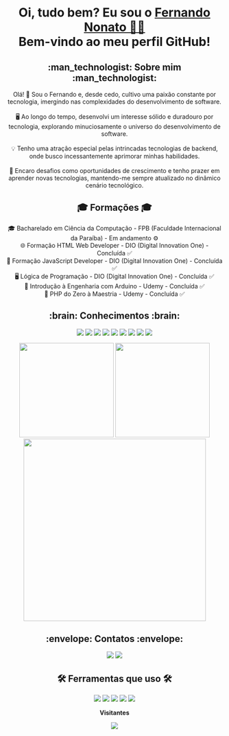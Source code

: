<h1 align="center">
    Oi, tudo bem? Eu sou o <a href="https://www.linkedin.com/in/fernando-nonato-014974236" target="_blank">Fernando Nonato 🖖🏻</a><br>Bem-vindo ao meu perfil GitHub!
</h1>

<h2 align="center">:man_technologist: Sobre mim :man_technologist:</h2>
<p align="center">
    Olá! 👋 Sou o Fernando e, desde cedo, cultivo uma paixão constante por tecnologia, imergindo nas complexidades do desenvolvimento de software. <br><br>
    🖥️ Ao longo do tempo, desenvolvi um interesse sólido e duradouro por tecnologia, explorando minuciosamente o universo do desenvolvimento de software. <br><br>
    💡 Tenho uma atração especial pelas intrincadas tecnologias de backend, onde busco incessantemente aprimorar minhas habilidades. <br><br>
    🚀 Encaro desafios como oportunidades de crescimento e tenho prazer em aprender novas tecnologias, mantendo-me sempre atualizado no dinâmico cenário tecnológico.
</p>

<h2 align="center">🎓 Formações 🎓</h2>

<ul style="list-style-type: none; padding: 0; text-align: center;">
    <li>🎓 Bacharelado em Ciência da Computação - FPB (Faculdade Internacional da Paraíba) - Em andamento ⚙️</li>
    <li>🌐 Formação HTML Web Developer - DIO (Digital Innovation One) - Concluída ✅</li>
    <li>🚀 Formação JavaScript Developer - DIO (Digital Innovation One) - Concluída ✅</li>
    <li>🖥️ Lógica de Programação - DIO (Digital Innovation One) - Concluída ✅</li>
    <li>🤖 Introdução à Engenharia com Arduino - Udemy - Concluída ✅</li>
    <li>🐘 PHP do Zero à Maestria - Udemy - Concluída ✅</li>
</ul>

<h2 align="center">:brain: Conhecimentos :brain:</h2>
<p align="center">
  <img src="https://img.shields.io/badge/Arduino-00979D?style=for-the-badge&logo=Arduino&logoColor=white"/>
  <img src= "https://img.shields.io/badge/CSS3-1572B6?style=for-the-badge&logo=css3&logoColor=white">
  <img src="https://img.shields.io/badge/GIT-E44C30?style=for-the-badge&logo=git&logoColor=white"/>
  <img src="https://img.shields.io/badge/HTML5-E34F26?style=for-the-badge&logo=html5&logoColor=white"/>
  <img src="https://img.shields.io/badge/JavaScript-F7DF1E?style=for-the-badge&logo=javascript&logoColor=black"/>
  <img src="https://img.shields.io/badge/jQuery-0769AD?style=for-the-badge&logo=jquery&logoColor=white"/>
  <img src="https://img.shields.io/badge/MySQL-005C84?style=for-the-badge&logo=mysql&logoColor=white"/>
  <img src="https://img.shields.io/badge/PHP-777BB4?style=for-the-badge&logo=php&logoColor=white"/>
  <img src="https://img.shields.io/badge/Laravel-FF2D20?style=for-the-badge&logo=laravel&logoColor=white"/>
</p>

<p align="center">
  <img src="https://github-readme-stats.vercel.app/api/top-langs/?username=Cyberfn&layout=compact&langs_count=20&theme=midnight-purple" height="220"/>
  <img src="https://github-readme-stats.vercel.app/api?username=Cyberfn&show_icons=true&theme=midnight-purple" height="220"/>
  <img width="425" src="https://streak-stats.demolab.com/?user=Cyberfn&theme=midnight-purple"/>
</p>

<h2 align="center">:envelope: Contatos :envelope:</h2>
<p align="center">
<a href = "mailto:fernandononatocco@gmail.com"><img src="https://img.shields.io/badge/Gmail-D14836?style=for-the-badge&logo=gmail&logoColor=white" target=" _blank"></a>
<a href="https://www.linkedin.com/in/fernando-nonato-014974236" target="_blank"><img src="https://img.shields.io/badge/-LinkedIn-%230077B5?style=for-the-badge&logo=linkedin&logoColor=white" target="_blank"></a>   
</p>

<h2 align="center"> 🛠 Ferramentas que uso 🛠 </h2>
<p align="center">
<img src="https://img.shields.io/badge/Arduino_IDE-00979D?style=for-the-badge&logo=arduino&logoColor=white"/>
<img src = "https://img.shields.io/badge/Eclipse-2C2255?style=for-the-badge&logo=eclipse&logoColor=white">
<img src ="https://img.shields.io/badge/Figma-F24E1E?style=for-the-badge&logo=figma&logoColor=white"/>
<img src="https://img.shields.io/badge/Notion-000000?style=for-the-badge&logo=notion&logoColor=white"/>
<img src = "https://img.shields.io/badge/Visual_Studio-5C2D91?style=for-the-badge&logo=visual%20studio&logoColor=white">
</p>

<p align="center"><b>Visitantes</b></p>  
<p align="center"><img align="center" src="https://profile-counter.glitch.me/{Cyberfn}/count.svg" /></p>
